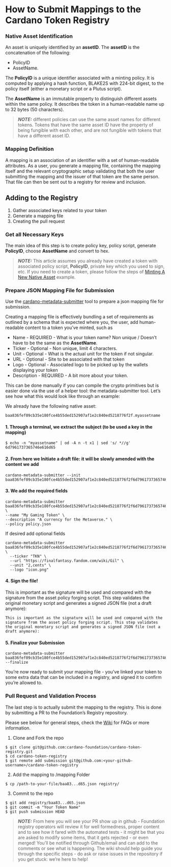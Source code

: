 # How to Submit Mappings to the Cardano Token Registry

### Native Asset Identification

An asset is uniquely identified by an **assetID**. The **assetID** is the concatenation of the following:
* PolicyID
* AssetName.

The **PolicyID** is a unique identifier associated with a minting policy. It is computed by applying a hash function, BLAKE2S with 224-bit digest, to the policy itself (either a monetary script or a Plutus script).

The **AssetName** is an immutable property to distinguish different assets within the same policy. It describes the token in a human-readable name up to 32 bytes (50 characters).

> **_NOTE:_** different policies can use the same asset names for different tokens. Tokens that have the same asset ID have the property of being fungible with each other, and are not fungible with tokens that have a different asset ID.

### Mapping Definition

A mapping is an association of an identifier with a set of human-readable attributes. As a user, you generate a mapping file, containing the mapping itself and the relevant cryptographic setup validating that both the user submitting the mapping and the issuer of that token are the same person. That file can then be sent out to a registry for review and inclusion.

## Adding to the Registry

1. Gather associated keys related to your token
2. Generate a mapping file
3. Creating the pull request

### Get all Necessary Keys

The main idea of this step is to create policy key, policy script, generate **PolicyID**, choose **AssetName** and convert to hex.

> **_NOTE:_** This article assumes you already have created a token with associated policy script, **PolicyID**, private key which you used to sign, etc. If you need to create a token, please follow the steps of [Minting A New Native Asset](https://developers.cardano.org/en/development-environments/native-tokens/working-with-multi-asset-tokens/) example.

### Prepare JSON Mapping File for Submission

Use the [cardano-metadata-submitter](https://github.com/input-output-hk/cardano-metadata-submitter) tool to prepare a json mapping file for submission.

Creating a mapping file is effectively bundling a set of requirements as outlined by a schema that is expected where you, the user, add human-readable content to a token you’ve minted, such as

* Name - REQUIRED - What is your token name? Non unique / Doesn’t have to be the same as the **AssetName**.
* Ticker - Optional - Non unique, limit 4 characters.
* Unit - Optional -  What is the actual unit for the token if not singular.
* URL - Optional - Site to be associated with that token
* Logo - Optional  - Associated logo to be picked up by the wallets displaying your token
* Description - REQUIRED -  A bit more about your token.

This  can be done manually if you can compile the crypto primitives but is easier done via the use of a helper tool: the metadata-submitter tool. Let’s see how what this would look like through an example:

We already have the following native asset:
```
baa836fef09cb35e180fce4b55ded152907af1e2c840ed5218776f2f.myassetname
```

#### 1. Through a terminal, we extract the subject (to be used a key in the mapping)

```
$ echo -n "myassetname" | od -A n -t x1 | sed 's/ *//g'
6d7961737365746e616d65
```

#### 2. From here we Initiate a draft file: it will be slowly amended with the content we add

```
cardano-metadata-submitter --init baa836fef09cb35e180fce4b55ded152907af1e2c840ed5218776f2f6d7961737365746e616d65
```

#### 3. We add the required fields
```
cardano-metadata-submitter baa836fef09cb35e180fce4b55ded152907af1e2c840ed5218776f2f6d7961737365746e616d65 \
--name "My Gaming Token" \
--description "A currency for the Metaverse." \
--policy policy.json
```

If desired add optional fields

```
cardano-metadata-submitter baa836fef09cb35e180fce4b55ded152907af1e2c840ed5218776f2f6d7961737365746e616d65 \
  --ticker "TKN" \
  --url "https://finalfantasy.fandom.com/wiki/Gil" \
  --unit "2,cents" \
  --logo "icon.png"
```

#### 4. Sign the file!

This is important as the signature will be used and compared with the signature from the asset policy forging script. This step validates the original monetary script and generates a signed JSON file (not a draft anymore):
```
This is important as the signature will be used and compared with the signature from the asset policy forging script. This step validates the original monetary script and generates a signed JSON file (not a draft anymore):
```
#### 5. Finalize your Submission

```
cardano-metadata-submitter baa836fef09cb35e180fce4b55ded152907af1e2c840ed5218776f2f6d7961737365746e616d65 --finalize
```


You’re now ready to submit your mapping file -  you’ve linked your token to some extra data that can be included in a registry, and signed it to confirm you’re allowed to.


### Pull Request and Validation Process

The last step is to actually submit the mapping to the registry.  This is done by  submitting a PR to the Foundation’s Registry repository.

Please see below for general steps, check the [Wiki](https://github.com/cardano-foundation/goguen-metadata-registry/wiki) for FAQs or more information.

1. Clone and Fork the repo
```
$ git clone git@github.com:cardano-foundation/cardano-token-registry.git
$ cd cardano-token-registry
$ git remote add submission git@github.com:<your-github-username>/cardano-token-registry
```

2. Add the mapping to /mapping Folder
```
$ cp /path-to-your-file/baa83...d65.json registry/
```

3. Commit to the repo
```
$ git add registry/baa83...d65.json
$ git commit -m "Your Token Name"
$ git push submission HEAD
```
> **_NOTE:_** From here you will see your PR show up in github - Foundation registry operators will review it for well formedness, proper content and to see how it fared with the automated tests - it might be that you are asked to modify some items, that it gets rejected - or even merged! You’ll be notified through Github/email and can add to the comments or see what is happening. The wiki should help guide you through the specific steps - do ask or raise issues in the repository if you get stuck: we’re here to help!
